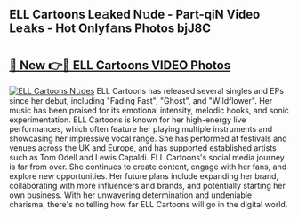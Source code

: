## ELL Cartoons Le𝚊ked N𝚞de - Part-qiN Video Le𝚊ks - Hot Onlyf𝚊ns Photos bjJ8C

# <h2><a href="http://ac21639.deff.icu/?id=ELL+Cartoons">🔗 New 👉🔴 ELL Cartoons VIDEO Photos</a></h2>

[![ELL Cartoons N𝚞des](https://i.imgur.com/rIISA9y.gif)](http://ac21639.deff.icu/?id=ELL+Cartoons)
ELL Cartoons has released several singles and EPs since her debut, including "Fading Fast", "Ghost", and "Wildflower". Her music has been praised for its emotional intensity, melodic hooks, and sonic experimentation. ELL Cartoons is known for her high-energy live performances, which often feature her playing multiple instruments and showcasing her impressive vocal range. She has performed at festivals and venues across the UK and Europe, and has supported established artists such as Tom Odell and Lewis Capaldi. ELL Cartoons's social media journey is far from over. She continues to create content, engage with her fans, and explore new opportunities. Her future plans include expanding her brand, collaborating with more influencers and brands, and potentially starting her own business. With her unwavering determination and undeniable charisma, there's no telling how far ELL Cartoons will go in the digital world.
